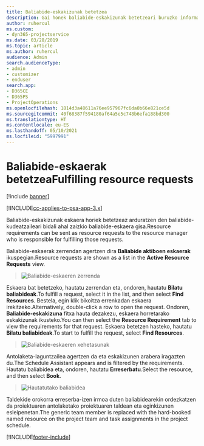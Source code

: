 ```yaml
---
title: Baliabide-eskakizunak betetzea
description: Gai honek baliabide-eskakizunak betetzeari buruzko informazioa ematen du.
author: ruhercul
ms.custom:
- dyn365-projectservice
ms.date: 03/28/2019
ms.topic: article
ms.author: ruhercul
audience: Admin
search.audienceType:
- admin
- customizer
- enduser
search.app:
- D365CE
- D365PS
- ProjectOperations
ms.openlocfilehash: 1814d3a48611a76ee957967fc6da0b66e821ce5d
ms.sourcegitcommit: 40f68387f594180af64a5e5c748b6efa188bd300
ms.translationtype: HT
ms.contentlocale: eu-ES
ms.lasthandoff: 05/10/2021
ms.locfileid: "5997991"
---
```

# <a name="fulfilling-resource-requests"></a><span data-ttu-id="d4a1c-103">Baliabide-eskaerak betetzea</span><span class="sxs-lookup"><span data-stu-id="d4a1c-103">Fulfilling resource requests</span></span>

[!include [banner](../includes/psa-now-project-operations.md)]

[!INCLUDE[cc-applies-to-psa-app-3.x](../includes/cc-applies-to-psa-app-3x.md)]

<span data-ttu-id="d4a1c-104">Baliabide-eskakizunak eskaera horiek betetzeaz arduratzen den baliabide-kudeatzaileari bidali ahal zaizkio baliabide-eskaera gisa.</span><span class="sxs-lookup"><span data-stu-id="d4a1c-104">Resource requirements can be sent as resource requests to the resource manager who is responsible for fulfilling those requests.</span></span>

<span data-ttu-id="d4a1c-105">Baliabide-eskaerak zerrendan agertzen dira **Baliabide aktiboen eskaerak** ikuspegian.</span><span class="sxs-lookup"><span data-stu-id="d4a1c-105">Resource requests are shown as a list in the **Active Resource Requests** view.</span></span>

> ![Baliabide-eskaeren zerrenda](media/Resource-Management-image59.png)

<span data-ttu-id="d4a1c-107">Eskaera bat betetzeko, hautatu zerrendan eta, ondoren, hautatu **Bilatu baliabideak**.</span><span class="sxs-lookup"><span data-stu-id="d4a1c-107">To fulfill a request, select it in the list, and then select **Find Resources**.</span></span> <span data-ttu-id="d4a1c-108">Bestela, egin klik bikoitza errenkadan eskaera irekitzeko.</span><span class="sxs-lookup"><span data-stu-id="d4a1c-108">Alternatively, double-click a row to open the request.</span></span> <span data-ttu-id="d4a1c-109">Ondoren, **Baliabide-eskakizuna** fitxa hauta dezakezu, eskaera horretarako eskakizunak ikusteko.</span><span class="sxs-lookup"><span data-stu-id="d4a1c-109">You can then select the **Resource Requirement** tab to view the requirements for that request.</span></span> <span data-ttu-id="d4a1c-110">Eskaera betetzen hasteko, hautatu **Bilatu baliabideak**.</span><span class="sxs-lookup"><span data-stu-id="d4a1c-110">To start to fulfill the request, select **Find Resources**.</span></span>

> ![Baliabide-eskaeren xehetasunak](media/Resource-Management-image60.png)

<span data-ttu-id="d4a1c-112">Antolaketa-laguntzailea agertzen da eta eskakizunen arabera iragazten du.</span><span class="sxs-lookup"><span data-stu-id="d4a1c-112">The Schedule Assistant appears and is filtered by the requirements.</span></span> <span data-ttu-id="d4a1c-113">Hautatu baliabidea eta, ondoren, hautatu **Erreserbatu**.</span><span class="sxs-lookup"><span data-stu-id="d4a1c-113">Select the resource, and then select **Book**.</span></span>

> ![Hautatutako baliabidea](media/Resource-Management-image61.png)

<span data-ttu-id="d4a1c-115">Taldekide orokorra erreserba-izen irmoa duten baliabidearekin ordezkatzen da proiektuaren antolaketako proiektuaren taldean eta eginkizunen esleipenetan.</span><span class="sxs-lookup"><span data-stu-id="d4a1c-115">The generic team member is replaced with the hard-booked named resource on the project team and task assignments in the project schedule.</span></span>


[!INCLUDE[footer-include](../includes/footer-banner.md)]
